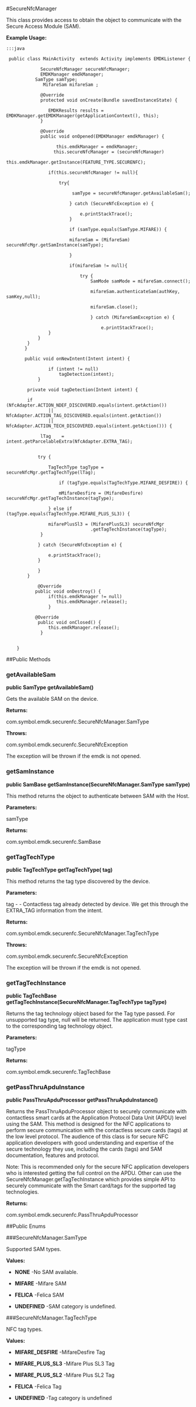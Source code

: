 #SecureNfcManager

This class provides access to obtain the object to communicate with the
 Secure Access Module (SAM).
 
 



**Example Usage:**
	
	:::java	 
	 
	 public class MainActivity  extends Activity implements EMDKListener {
	  
	             SecureNfcManager secureNfcManager;
	             EMDKManager emdkManager;
	  		   SamType samType;
	 			  MifareSam mifareSam ;
	  
	             @Override
	             protected void onCreate(Bundle savedInstanceState) {
	  
	                EMDKResults results = EMDKManager.getEMDKManager(getApplicationContext(), this);
	             }
	  
	             @Override
	             public void onOpened(EMDKManager emdkManager) {
	                   
	                   this.emdkManager = emdkManager;
	                  this.secureNfcManager = (secureNfcManager)
	 					this.emdkManager.getInstance(FEATURE_TYPE.SECURENFC);
	  				
	  				if(this.secureNfcManager != null){
	  							
	  					try{
	  
	 						 samType = secureNfcManager.getAvailableSam();
	 
	 						} catch (SecureNfcException e) {
	             						
	             				e.printStackTrace();
	             			}
	 							
	 						if (samType.equals(SamType.MIFARE)) {
	 
	 						mifareSam = (MifareSam) secureNfcMgr.getSamInstance(samType);
	  
	  						}
	  
	            			if(mifareSam != null){
	         
	 							try {
	                        		SamMode samMode = mifareSam.connect();
	                        
	                        		mifareSam.authenticateSam(authKey, samKey,null);
	                        		
	                        		mifareSam.close();
	                        
	 								} catch (MifareSamException e) {
	 						 
	 									e.printStackTrace();
	       			}
	  			}
	  		}
	       }
	             
	       public void onNewIntent(Intent intent) {
	 		
	 				if (intent != null)
	 					tagDetection(intent);
	 			}
	 
	 		private void tagDetection(Intent intent) {
	 		
	 		if (NfcAdapter.ACTION_NDEF_DISCOVERED.equals(intent.getAction())
	 				|| NfcAdapter.ACTION_TAG_DISCOVERED.equals(intent.getAction())
	 				|| NfcAdapter.ACTION_TECH_DISCOVERED.equals(intent.getAction())) {
	 
	 			 lTag	 = intent.getParcelableExtra(NfcAdapter.EXTRA_TAG);
	 
	 			
	 			try {
	 
	 				TagTechType tagType = secureNfcMgr.getTagTechType(lTag);
	 
	 					if (tagType.equals(TagTechType.MIFARE_DESFIRE)) {
	 	
	 					mMifareDesfire = (MifareDesfire) secureNfcMgr.getTagTechInstance(tagType);
	 				 
	 				} else if (tagType.equals(TagTechType.MIFARE_PLUS_SL3)) {
	 	
	 				mifarePlusSl3 = (MifarePlusSL3) secureNfcMgr
	 								.getTagTechInstance(tagType);
	 			 }
	 
	 			} catch (SecureNfcException e) {
	 			
	 				e.printStackTrace();
	 			}
	 
	 			}
	 		}
	  
	 		    @Override
	           public void onDestroy() {
	 				if(this.emdkManager != null)
	                   this.emdkManager.release();
	 				}
	  
	           @Override
	            public void onClosed() {
	                this.emdkManager.release();
	             }
	 
	  
	 	}
	 


##Public Methods

### getAvailableSam

**public SamType getAvailableSam()**

Gets the available SAM on the device.

**Returns:**

com.symbol.emdk.securenfc.SecureNfcManager.SamType

**Throws:**

com.symbol.emdk.securenfc.SecureNfcException

The exception will be thrown if the emdk is not opened.

### getSamInstance

**public SamBase getSamInstance(SecureNfcManager.SamType samType)**

This method returns the object to authenticate between SAM with the Host.

**Parameters:**

samType

**Returns:**

com.symbol.emdk.securenfc.SamBase

### getTagTechType

**public TagTechType getTagTechType( tag)**

This method returns the tag type discovered by the device.

**Parameters:**

tag - - Contactless tag already detected by device. We get this
            through the EXTRA_TAG information from the intent.

**Returns:**

com.symbol.emdk.securenfc.SecureNfcManager.TagTechType

**Throws:**

com.symbol.emdk.securenfc.SecureNfcException

The exception will be thrown if the emdk is not opened.

### getTagTechInstance

**public TagTechBase getTagTechInstance(SecureNfcManager.TagTechType tagType)**

Returns the tag technology object based for the Tag type passed. For
 unsupported tag type, null will be returned. The application must type
 cast to the corresponding tag technology object.

**Parameters:**

tagType

**Returns:**

com.symbol.emdk.securenfc.TagTechBase

### getPassThruApduInstance

**public PassThruApduProcessor getPassThruApduInstance()**

Returns the PassThruApduProcessor object to securely communicate with
 contactless smart cards at the Application Protocol Data Unit (APDU)
 level using the SAM. This method is designed for the NFC applications to
 perform secure communication with the contactless secure cards (tags) at
 the low level protocol. The audience of this class is for secure NFC
 application developers with good understanding and expertise of the
 secure technology they use, including the cards (tags) and SAM
 documentation, features and protocol.
 
 Note: This is recommended only for the secure NFC application developers
 who is interested getting the full control on the APDU. Other can use the
  SecureNfcManager.getTagTechInstance which provides simple API to
 securely communicate with the Smart card/tags for the supported tag
 technologies.

**Returns:**

com.symbol.emdk.securenfc.PassThruApduProcessor

##Public Enums

###SecureNfcManager.SamType

Supported SAM types.

**Values:**

* **NONE** -No SAM available.

* **MIFARE** -Mifare SAM

* **FELICA** -Felica SAM

* **UNDEFINED** -SAM category is undefined.

###SecureNfcManager.TagTechType

NFC tag types.

**Values:**

* **MIFARE_DESFIRE** -MifareDesfire Tag

* **MIFARE_PLUS_SL3** -Mifare Plus SL3 Tag

* **MIFARE_PLUS_SL2** -Mifare Plus SL2 Tag

* **FELICA** -Felica Tag

* **UNDEFINED** -Tag category is undefined


